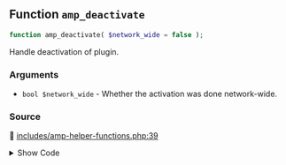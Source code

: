 ## Function `amp_deactivate`

```php
function amp_deactivate( $network_wide = false );
```

Handle deactivation of plugin.

### Arguments

* `bool $network_wide` - Whether the activation was done network-wide.

### Source

:link: [includes/amp-helper-functions.php:39](https://github.com/ampproject/amp-wp/blob/develop/includes/amp-helper-functions.php#L39-L51)

<details>
<summary>Show Code</summary>

```php
function amp_deactivate( $network_wide = false ) {
	AmpWpPluginFactory::create()->deactivate( $network_wide );
	// We need to manually remove the amp endpoint.
	global $wp_rewrite;
	foreach ( $wp_rewrite->endpoints as $index => $endpoint ) {
		if ( amp_get_slug() === $endpoint[1] ) {
			unset( $wp_rewrite->endpoints[ $index ] );
			break;
		}
	}

	flush_rewrite_rules( false );
}
```

</details>
